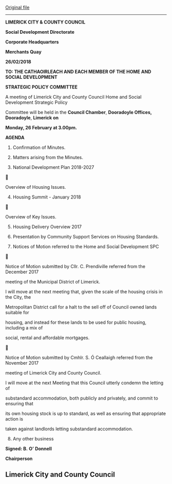 [Original file](https://www.limerick.ie/sites/default/files/media/documents/2018-02/Meeting%20of%20the%20Home%20and%20Social%20Development%20SPC%20Agenda.pdf)

---
**LIMERICK CITY & COUNTY COUNCIL**

**Social Development Directorate**

**Corporate Headquarters**

**Merchants Quay**

**26/02/2018**

**TO: THE CATHAOIRLEACH AND EACH MEMBER OF THE HOME AND SOCIAL DEVELOPMENT**

**STRATEGIC POLICY COMMITTEE**

A meeting of Limerick City and County Council Home and Social Development Strategic Policy

Committee will be held in the **Council Chamber**, **Dooradoyle Offices, Dooradoyle**, **Limerick on**

**Monday, 26 February at 3.00pm.**

**AGENDA**

1. Confirmation of Minutes.

2. Matters arising from the Minutes.

3. National Development Plan 2018-2027



Overview of Housing Issues.

4. Housing Summit - January 2018



Overview of Key Issues.

5. Housing Delivery Overview 2017

6. Presentation by Community Support Services on Housing Standards.

7. Notices of Motion referred to the Home and Social Development SPC



Notice of Motion submitted by Cllr. C. Prendiville referred from the December 2017

meeting of the Municipal District of Limerick.

I will move at the next meeting that, given the scale of the housing crisis in the City, the

Metropolitan District call for a halt to the sell off of Council owned lands suitable for

housing, and instead for these lands to be used for public housing, including a mix of

social, rental and affordable mortgages.



Notice of Motion submitted by Cmhlr. S. Ó Ceallaigh referred from the November 2017

meeting of Limerick City and County Council.

I will move at the next Meeting that this Council utterly condemn the letting of

substandard accommodation, both publicly and privately, and commit to ensuring that

its own housing stock is up to standard, as well as ensuring that appropriate action is

taken against landlords letting substandard accommodation.

8. Any other business

**Signed: B.** **O’** **Donnell**

**Chairperson**

**Limerick City and County Council**
---
